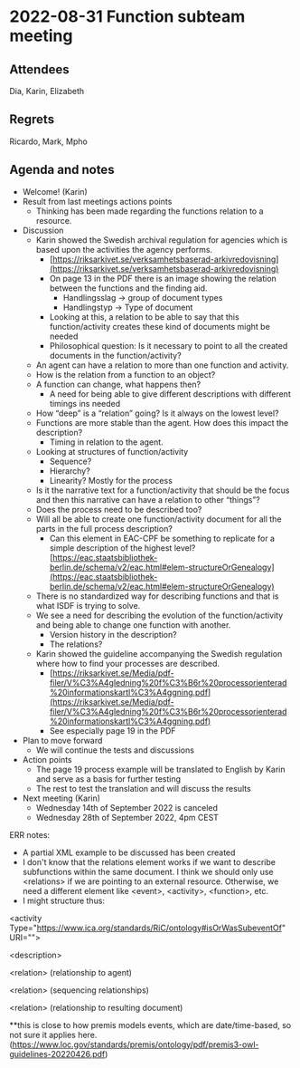 <!-- Yay, no errors, warnings, or alerts! -->


# 2022-08-31 Function subteam meeting


## Attendees

Dia, Karin, Elizabeth


## Regrets

Ricardo, Mark, Mpho


## Agenda and notes



* Welcome! (Karin)
* Result from last meetings actions points
    * Thinking has been made regarding the functions relation to a resource.
* Discussion
    * Karin showed the Swedish archival regulation for agencies which is based upon the activities the agency performs. 
        * [https://riksarkivet.se/verksamhetsbaserad-arkivredovisning](https://riksarkivet.se/verksamhetsbaserad-arkivredovisning) 
        * On page 13 in the PDF there is an image showing the relation between the functions and the finding aid.
            * Handlingsslag -> group of document types
            * Handlingstyp -> Type of document
        * Looking at this, a relation to be able to say that this function/activity creates these kind of documents might be needed
        * Philosophical question:  Is it necessary to point to all the created documents in the function/activity?
    * An agent can have a relation to more than one function and activity.
    * How is the relation from a function to an object?
    * A function can change, what happens then?
        * A need for being able to give different descriptions with different timings ins needed
    * How “deep” is a “relation” going? Is it always on the lowest level?
    * Functions are more stable than the agent. How does this impact the description?
        * Timing in relation to the agent.
    * Looking at structures of function/activity
        * Sequence?
        * Hierarchy?
        * Linearity? Mostly for the process
    * Is it the narrative text for a function/activity that should be the focus and then this narrative can have a relation to other “things”?
    * Does the process need to be described too?
    * Will all be able to create one function/activity document for all the parts in the full process description?
        * Can this element in EAC-CPF be something to replicate for a simple description of the highest level?  [https://eac.staatsbibliothek-berlin.de/schema/v2/eac.html#elem-structureOrGenealogy](https://eac.staatsbibliothek-berlin.de/schema/v2/eac.html#elem-structureOrGenealogy)  
    * There is no standardized way for describing functions and that is what ISDF is trying to solve.
    * We see a need for describing the evolution of the function/activity and being able to change one function with another. 
        * Version history in the description?
        * The relations?
    * Karin showed the guideline accompanying the Swedish regulation where how to find your processes are described.
        * [https://riksarkivet.se/Media/pdf-filer/V%C3%A4gledning%20f%C3%B6r%20processorienterad%20informationskartl%C3%A4ggning.pdf](https://riksarkivet.se/Media/pdf-filer/V%C3%A4gledning%20f%C3%B6r%20processorienterad%20informationskartl%C3%A4ggning.pdf) 
        * See especially page 19 in the PDF
* Plan to move forward
    * We will continue the tests and discussions
* Action points
    * The page 19 process example will be translated to English by Karin and serve as a basis for further testing
    * The rest to test the translation and will discuss the results
* Next meeting (Karin)
    * Wednesday 14th of September 2022 is canceled
    * Wednesday 28th of September 2022, 4pm CEST

ERR notes:
* A partial XML example to be discussed has been created 
* I don't know that the relations element works if we want to describe subfunctions within the same document.  I think we should only use &lt;relations> if we are pointing to an external resource.  Otherwise, we need a different element like &lt;event>, &lt;activity>, &lt;function>, etc.
* I might structure thus:

&lt;activity Type="https://www.ica.org/standards/RiC/ontology#isOrWasSubeventOf" URI="">

&lt;description>

&lt;relation> (relationship to agent)

&lt;relation> (sequencing relationships)

&lt;relation> (relationship to resulting document)

**this is close to how premis models events, which are date/time-based, so not sure it applies here. (https://www.loc.gov/standards/premis/ontology/pdf/premis3-owl-guidelines-20220426.pdf) 
